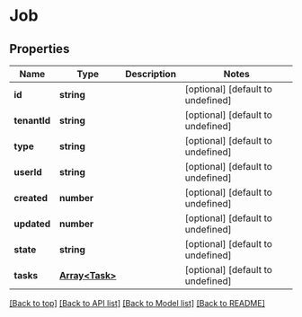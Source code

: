 # Job

## Properties

|Name | Type | Description | Notes|
|------------ | ------------- | ------------- | -------------|
|**id** | **string** |  | [optional] [default to undefined]|
|**tenantId** | **string** |  | [optional] [default to undefined]|
|**type** | **string** |  | [optional] [default to undefined]|
|**userId** | **string** |  | [optional] [default to undefined]|
|**created** | **number** |  | [optional] [default to undefined]|
|**updated** | **number** |  | [optional] [default to undefined]|
|**state** | **string** |  | [optional] [default to undefined]|
|**tasks** | [**Array&lt;Task&gt;**](Task.md) |  | [optional] [default to undefined]|




[[Back to top]](#) [[Back to API list]](../../README.md#documentation-for-api-endpoints) [[Back to Model list]](../../README.md#documentation-for-models) [[Back to README]](../../README.md)
